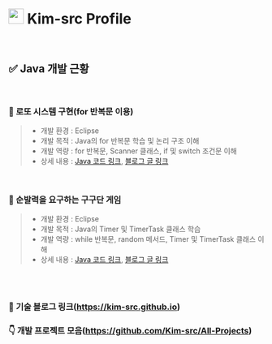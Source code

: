 <h1><img src="https://emojis.slackmojis.com/emojis/images/1531849430/4246/blob-sunglasses.gif?1531849430" width="30"/> Kim-src Profile </h1>

<br>

## ✅ Java 개발 근황

<br>

### 📌 로또 시스템 구현(for 반복문 이용)
> - 개발 환경 : Eclipse
> - 개발 목적 : Java의 for 반복문 학습 및 논리 구조 이해
> - 개발 역량 : for 반복문, Scanner 클래스, if 및 switch 조건문 이해
> - 상세 내용 : [Java 코드 링크](https://github.com/Kim-src/Study-Java/blob/540febd1523fbea134f3dba87f3f29f1db4f7bae/sample09/src/assignment/LottoGenerator.java), [블로그 글 링크](https://kim-src.github.io/posts/%EB%A1%9C%EB%98%90-%EB%B2%88%ED%98%B8-%EC%83%9D%EC%84%B1-%EB%B0%8F-%EB%8B%B9%EC%B2%A8-%EA%B2%B0%EA%B3%BC-%ED%91%9C%EC%8B%9C-%ED%94%84%EB%A1%9C%EA%B7%B8%EB%9E%A8-%EC%A0%9C%EC%9E%91-%EB%B0%A9%EB%B2%95/)

<br>

### 📌 순발력을 요구하는 구구단 게임
> - 개발 환경 : Eclipse
> - 개발 목적 : Java의 Timer 및 TimerTask 클래스 학습
> - 개발 역량 : while 반복문, random 메서드, Timer 및 TimerTask 클래스 이해
> - 상세 내용 : [Java 코드 링크](https://github.com/Kim-src/Study-Java/tree/main/sample13/src/kr/it/assignment), [블로그 글 링크](https://kim-src.github.io/posts/%EA%B5%AC%EA%B5%AC%EB%8B%A8-%EA%B2%8C%EC%9E%84-%EC%A0%9C%EC%9E%91-%EB%B0%A9%EB%B2%95-%EB%B0%8F-Java-Timer,-TimerTask-%ED%81%B4%EB%9E%98%EC%8A%A4/)

<br>
<br>

### 🔔 기술 블로그 링크(https://kim-src.github.io)
### 👇 개발 프로젝트 모음(https://github.com/Kim-src/All-Projects)

<!--
### 🔔 웹 개발
### 📌 [깃허브 블로그](https://kim-src.github.io/)
> - 개발 환경 : Visual Studio Code
> - 개발 목적 : 학습했던 프로그래밍 지식 정리 및 개발 과정 복기
> - 개발 역량 : 웹 개발 기능 활용력, GitHub Acitions 이해
> - 상세 내용 : 깃허브 Actions 링크(https://github.com/Kim-src/Kim-src.github.io/actions)
> - 개발에 필요했던 기능 :  
> <img alt="Markdown" src="https://img.shields.io/badge/-Markdown-000000?style=flat-square&logo=markdown&logoColor=white" /> <img alt="Jekyll" src="https://img.shields.io/badge/-Jekyll-CC0000?style=flat-square&logo=jekyll&logoColor=white" /> <img alt="HTML5" src="https://img.shields.io/badge/-HTML5-E34F26?style=flat-square&logo=html5&logoColor=white" /> <img alt="SASS" src="https://img.shields.io/badge/-Sass-CC6699?style=flat-square&logo=sass&logoColor=white" /> <img alt="Git Bash" src="https://img.shields.io/badge/Git%20Bash-FFE000?style=flat&logo=git&logoColor=white" />

### 🚀 [웹 개발 프로젝트 : "최신 트렌드를 경험할 수 있는 웹 사이트, MyVision]()"

> #### 웹 기술스택
<p>
<img alt="Visual Studio Code" src="https://img.shields.io/badge/-Visual_Studio_Code-007ACC?style=flat-square&logo=visual-studio-code&logoColor=white" />
<img alt="MySQL" src="https://img.shields.io/badge/-MySQL-4479A1?style=flat-square&logo=mysql&logoColor=white" />
<img alt="Spring Boot" src="https://img.shields.io/badge/-SpringBoot-6DB33F?style=flat-square&logo=spring&logoColor=white" />
<img alt="Java" src="https://img.shields.io/badge/-Java-007396?style=flat-square&logo=java&logoColor=white" />
<img alt="HTML5" src="https://img.shields.io/badge/-HTML5-E34F26?style=flat-square&logo=html5&logoColor=white" />
<img alt="CSS3" src="https://img.shields.io/badge/-CSS3-1572B6?style=flat-square&logo=css3&logoColor=white" />
<img alt="SQL" src="https://img.shields.io/badge/-SQL-4479A1?style=flat-square&logo=sql&logoColor=white" />
<img alt="Tomcat" src="https://img.shields.io/badge/-Tomcat-F8DC75?style=flat-square&logo=apache-tomcat&logoColor=white" />
<img alt="git" src="https://img.shields.io/badge/-Git-F05032?style=flat-square&logo=git&logoColor=white" />
</p>

<br>
<br>
-->

<!--
### 🔔 [VisualCavity : 싱크홀 AI 자동 분석 프로그램](https://github.com/Kim-src/VisualCavity)

#### 📌 VisualCavity AI
> - 개발 환경 : Google Colab
> - 개발 목적 : GPR 데이터 분석 수준 하향
> - 개발 내용 : 싱크홀(공동) 자동 분석 프로그램(VIsualCavity) 제작을 위한 이미지 학습 AI 모델
> - 개발 역량 : Python 라이브러리, XML 파싱, AI의 이미지 학습 과정 및 딥러닝 모델 이해
> - 상세 내용 : 깃허브 링크(https://github.com/Kim-src/VisualCavity)
> - 개발에 필요했던 기능 :  
> <img alt="Google Colab" src="https://img.shields.io/badge/-Google_Colab-F9AB00?style=flat-square&logo=google-colab&logoColor=white" /> <img alt="Python" src="https://img.shields.io/badge/-Python-3776AB?style=flat-square&logo=python&logoColor=white" /> <img alt="tensorflow" src="https://img.shields.io/badge/TensorFlow-%23FF6F00.svg?style=flat-square&logo=TensorFlow&logoColor=white" />

#### 📌 VisualCavity SW
> - 개발 환경 : Eclipse
> - 개발 목적 : VisualCavity AI를 GPR 데이터 분석용 데스크톱 애플리케이션에 접목
> - 개발 내용 : GPR 데이터 분석용 자사 데스크톱 애플리케이션 프로그램
> - 개발 역량 : 도메인 지식, 프로그램 기획력, Java & Python 계열 언어 활용력
> - 상세 내용 : 깃허브 링크(https://github.com/Kim-src/VisualCavity)
> - 개발에 필요했던 기능 :  
<img alt="Eclipse" src="https://img.shields.io/badge/-Eclipse-2C2255?style=flat-square&logo=eclipse&logoColor=white" /> <img alt="Spring Boot" src="https://img.shields.io/badge/-Spring%20Boot-6DB33F?style=flat-square&logo=spring-boot&logoColor=white" /> <img alt="Python" src="https://img.shields.io/badge/-Python-3776AB?style=flat-square&logo=python&logoColor=white" /> <img alt="HTML5" src="https://img.shields.io/badge/-HTML5-E34F26?style=flat-square&logo=html5&logoColor=white" /> <img alt="CSS3" src="https://img.shields.io/badge/-CSS3-1572B6?style=flat-square&logo=css3&logoColor=white" /> <img alt="JavaScript" src="https://img.shields.io/badge/-JavaScript-F7DF1E?style=flat-square&logo=javascript&logoColor=black" /> <img alt="Git Bash" src="https://img.shields.io/badge/Git%20Bash-FFE000?style=flat&logo=git&logoColor=white" />

<br>
<br>
-->
